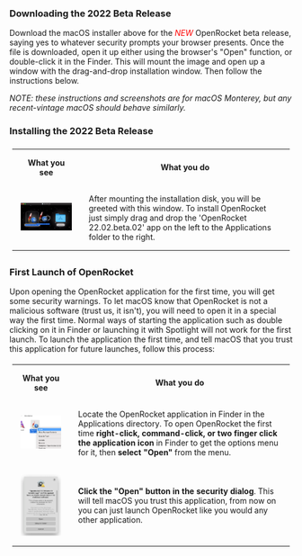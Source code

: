 <style>
	code {
      color: #c7254e;
      background-color: #f9f2f4;
    }
	th, td {
	  padding: 15px;
    }
	th {
	  text-align: center;
    }
	table {
	  padding: 5px;
	}
</style>

### Downloading the 2022 Beta Release

Download the macOS installer above for the <font color="red"><i>NEW</i></font> OpenRocket beta release, saying yes to whatever security prompts your browser presents. Once the file is downloaded, open it up either using the browser's "Open" function, or double-click it in the Finder. This will mount the image and open up a window with the drag-and-drop installation window. Then follow the instructions below.

*NOTE: these instructions and screenshots are for macOS Monterey, but any recent-vintage macOS should behave similarly.*

### Installing the 2022 Beta Release

<html>
  <table class="left">
    <tr>
      <th>What you see</th>
      <th>What you do</th>
    </tr>
    <tr>
      <td>
        <img src="downloads/instructions/img/macOS_22.02.beta.02/01.Mounted_disk.gif" alt="Mounted installation disk image" width="320">
      </td>
      <td>
       After mounting the installation disk, you will be greeted with this window. To install OpenRocket just simply drag and drop the 'OpenRocket 22.02.beta.02' app on the left to the Applications folder to the right.
      </td>
    </tr>
  </table>
</html>

### First Launch of OpenRocket

Upon opening the OpenRocket application for the first time, you will get some security warnings. To let macOS know that OpenRocket is not a malicious software (trust us, it isn't), you will need to open it in a special way the first time. Normal ways of starting the application such as double clicking on it in Finder or launching it with Spotlight will not work for the first launch. To launch the application the first time, and tell macOS that you trust this application for future launches, follow this process:

<html>
  <table class="left">
    <tr>
      <th>What you see</th>
      <th>What you do</th>
    </tr>
    <tr>
      <td>
        <img src="downloads/instructions/img/macOS_22.02.beta.02/02.finder.png" alt="OpenRocket beta icon in finder window with options menu showing" width="240">
      </td>
      <td>
       Locate the OpenRocket application in Finder in the Applications directory. To open OpenRocket the first time <strong>right-click, command-click, or two finger click the application icon</strong> in Finder to get the options menu for it, then <strong>select "Open"</strong> from the menu.
      </td>
    </tr>
    <tr>
      <td>
        <img src="downloads/instructions/img/macOS_22.02.beta.02/04.security_3.png" alt="security screen" width="240">
      </td>
      <td>
       <strong>Click the "Open" button in the security dialog</strong>. This will tell macOS you trust this application, from now on you can just launch OpenRocket like you would any other application.
      </td>
    </tr>
  </table>
</html>
